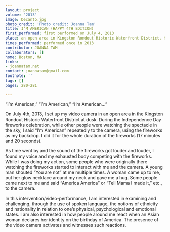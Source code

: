```yaml
---
layout: project
volume: '2013'
image: Decanto.jpg
photo_credit: 'Photo credit: Joanna Tam'
title: I’M AMERICAN (HAPPY 4TH EDITION)
first_performed: first performed on July 4, 2013
place: an open area in Kingston Rondout Historic Waterfront District, Kingston, NY
times_performed: performed once in 2013
contributor: JOANNA TAM
collaborators: []
home: Boston, MA
links:
- joannatam.net
contact: joannatam@gmail.com
footnote: ''
tags: []
pages: 280-281

---
```


“I’m American,” “I’m American,” “I’m American…”

On July 4th, 2013, I set up my video camera in an open area in the Kingston Rondout Historic Waterfront District at dusk. During the Independence Day fireworks celebration, while other people were watching the spectacle in the sky, I said “I’m American” repeatedly to the camera, using the fireworks as my backdrop. I did it for the whole duration of the fireworks (17 minutes and 20 seconds).

As time went by and the sound of the fireworks got louder and louder, I found my voice and my exhausted body competing with the fireworks. While I was doing my action, some people who were originally there watching the fireworks started to interact with me and the camera. A young man shouted “You are not” at me multiple times. A woman came up to me, put her glow necklace around my neck and gave me a hug. Some people came next to me and said “America America” or  “Tell Mama I made it,” etc., to the camera.

In this intervention/video-performance, I am interested in examining and challenging, through the use of spoken language, the notions of ethnicity and nationality in relation to one’s physical, psychological and emotional states. I am also interested in how people around me react when an Asian woman declares her identity on the birthday of America. The presence of the video camera activates and witnesses such reactions.
